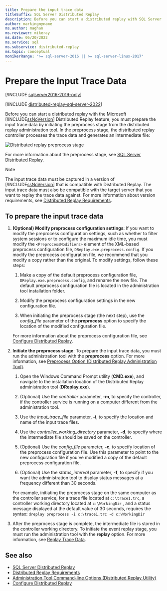 ```yaml
---
title: Prepare the input trace data
titleSuffix: SQL Server Distributed Replay
description: Before you can start a distributed replay with SQL Server Distributed Replay, prepare the input trace data by initiating the preprocess stage.
author: markingmyname
ms.author: maghan
ms.reviewer: mikeray
ms.date: 06/20/2022
ms.service: sql
ms.subservice: distributed-replay
ms.topic: conceptual
monikerRange: ">= sql-server-2016 || >= sql-server-linux-2017"
---
```


# Prepare the Input Trace Data

[!INCLUDE [sqlserver2016-2019-only](../../includes/applies-to-version/sqlserver2016-2019-only.md)]

[!INCLUDE [distributed-replay-sql-server-2022](../../includes/distributed-replay-sql-server-2022.md)]

Before you can start a distributed replay with the Microsoft [!INCLUDE[ssNoVersion](../../includes/ssnoversion-md.md)] Distributed Replay feature, you must prepare the input trace data by initiating the preprocess stage from the distributed replay administration tool. In the preprocess stage, the distributed replay controller processes the trace data and generates an intermediate file:

![Distributed replay preprocess stage](../../tools/distributed-replay/media/preprocess.gif "Distributed replay preprocess stage")

For more information about the preprocess stage, see [SQL Server Distributed Replay](../../tools/distributed-replay/sql-server-distributed-replay.md).

> [!NOTE]  
> The input trace data must be captured in a version of [!INCLUDE[ssNoVersion](../../includes/ssnoversion-md.md)] that is compatible with Distributed Replay. The input trace data must also be compatible with the target server that you want to replay the trace data against. For more information about version requirements, see [Distributed Replay Requirements](./sql-server-distributed-replay.md).

## To prepare the input trace data

1. **(Optional) Modify preprocess configuration settings**: If you want to modify the preprocess configuration settings, such as whether to filter system sessions or to configure the maximum idle time, you must modify the `<PreprocessModifiers>` element of the XML-based preprocess configuration file, `DReplay.exe.preprocess.config`. If you modify the preprocess configuration file, we recommend that you modify a copy rather than the original. To modify settings, follow these steps:

    1. Make a copy of the default preprocess configuration file, `DReplay.exe.preprocess.config`, and rename the new file. The default preprocess configuration file is located in the administration tool installation folder.

    2. Modify the preprocess configuration settings in the new configuration file.

    3. When initiating the preprocess stage (the next step), use the *config_file* parameter of the **preprocess** option to specify the location of the modified configuration file.

     For more information about the preprocess configuration file, see [Configure Distributed Replay](../../tools/distributed-replay/configure-distributed-replay.md).

2. **Initiate the preprocess stage**: To prepare the input trace data, you must run the administration tool with the **preprocess** option. For more information, see [Preprocess Option &#40;Distributed Replay Administration Tool&#41;](../../tools/distributed-replay/preprocess-option-distributed-replay-administration-tool.md).

    1. Open the Windows Command Prompt utility (**CMD.exe**), and navigate to the installation location of the Distributed Replay administration tool (**DReplay.exe**).

    2. (Optional) Use the *controller* parameter, **-m**, to specify the controller, if the controller service is running on a computer different from the administration tool.

    3. Use the *input_trace_file* parameter, **-i**, to specify the location and name of the input trace files.

    4. Use the *controller_working_directory* parameter, **-d**, to specify where the intermediate file should be saved on the controller.

    5. (Optional) Use the *config_file* parameter, **-c**, to specify location of the preprocess configuration file. Use this parameter to point to the new configuration file if you've modified a copy of the default preprocess configuration file.

    6. (Optional) Use the *status_interval* parameter, **-f**, to specify if you want the administration tool to display status messages at a frequency different than 30 seconds.

     For example, initiating the preprocess stage on the same computer as the controller service, for a trace file located at `c:\trace1.trc`, a controller working directory located at `c:\WorkingDir` , and a status message displayed at the default value of 30 seconds, requires the syntax: `dreplay preprocess -i c:\trace1.trc -d c:\WorkingDir`

3. After the preprocess stage is complete, the intermediate file is stored in the controller working directory. To initiate the event replay stage, you must run the administration tool with the **replay** option. For more information, see [Replay Trace Data](../../tools/distributed-replay/replay-trace-data.md).

## See also

- [SQL Server Distributed Replay](../../tools/distributed-replay/sql-server-distributed-replay.md)
- [Distributed Replay Requirements](./sql-server-distributed-replay.md)
- [Administration Tool Command-line Options &#40;Distributed Replay Utility&#41;](../../tools/distributed-replay/administration-tool-command-line-options-distributed-replay-utility.md)
- [Configure Distributed Replay](../../tools/distributed-replay/configure-distributed-replay.md)
